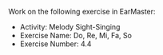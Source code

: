 Work on the following exercise in EarMaster:
- Activity: Melody Sight-Singing
- Exercise Name: Do, Re, Mi, Fa, So
- Exercise Number: 4.4
